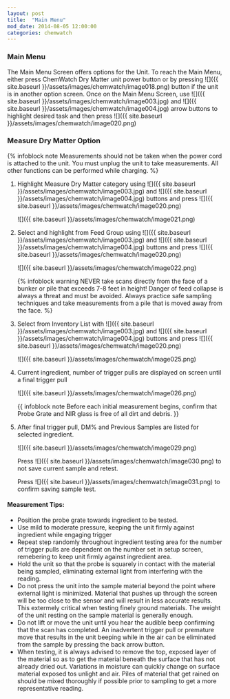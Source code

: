 ```yaml
---
layout: post
title:  "Main Menu"
mod_date: 2014-08-05 12:00:00
categories: chemwatch
---
```


### Main Menu

The Main Menu Screen offers options for the Unit. To reach the Main Menu, either press ChemWatch Dry Matter unit power button or by pressing ![]({{ site.baseurl }}/assets/images/chemwatch/image018.png) button if the unit is in another option screen. Once on the Main Menu Screen, use ![]({{ site.baseurl }}/assets/images/chemwatch/image003.jpg) and ![]({{ site.baseurl }}/assets/images/chemwatch/image004.jpg) arrow buttons to highlight desired task and then press ![]({{ site.baseurl }}/assets/images/chemwatch/image020.png)

### Measure Dry Matter Option

{% infoblock note Measurements should not be taken when the power cord is attached to the unit. You must unplug the unit to take measurements. All other functions can be performed while charging. %}

1.  Highlight Measure Dry Matter category using ![]({{ site.baseurl }}/assets/images/chemwatch/image003.jpg) and ![]({{ site.baseurl }}/assets/images/chemwatch/image004.jpg) buttons and press ![]({{ site.baseurl }}/assets/images/chemwatch/image020.png)

    ![]({{ site.baseurl }}/assets/images/chemwatch/image021.png)

2.  Select and highlight from Feed Group using ![]({{ site.baseurl }}/assets/images/chemwatch/image003.jpg) and ![]({{ site.baseurl }}/assets/images/chemwatch/image004.jpg) buttons and press ![]({{ site.baseurl }}/assets/images/chemwatch/image020.png)

    ![]({{ site.baseurl }}/assets/images/chemwatch/image022.png)


    {% infoblock warning NEVER take scans directly from the face of a bunker or pile that exceeds 7-8 feet in height! Danger of feed collapse is always a threat and must be avoided. Always practice safe sampling techniques and take measurements from a pile that is moved away from the face. %}

3.  Select from Inventory List with ![]({{ site.baseurl }}/assets/images/chemwatch/image003.jpg) and ![]({{ site.baseurl }}/assets/images/chemwatch/image004.jpg) buttons and press ![]({{ site.baseurl }}/assets/images/chemwatch/image020.png)

    ![]({{ site.baseurl }}/assets/images/chemwatch/image025.png)

4.  Current ingredient, number of trigger pulls are displayed on screen until a final trigger pull

    ![]({{ site.baseurl }}/assets/images/chemwatch/image026.png)

    {{ infoblock note Before each initial measurement begins, confirm that Probe Grate and NIR glass is free of all dirt and debris. }}

5.  After final trigger pull, DM% and Previous Samples are listed for selected ingredient.

    ![]({{ site.baseurl }}/assets/images/chemwatch/image029.png)

    Press ![]({{ site.baseurl }}/assets/images/chemwatch/image030.png) to not save current sample and retest.

    Press ![]({{ site.baseurl }}/assets/images/chemwatch/image031.png) to confirm saving sample test.

#### Measurement Tips:

*  Position the probe grate towards ingredient to be tested.
*  Use mild to moderate pressure, keeping the unit firmly against ingredient while engaging trigger
*  Repeat step randomly throughout ingredient testing area for the number of trigger pulls are dependent on the number set in setup screen, remebering to keep unit firmly against ingredient area.
*  Hold the unit so that the probe is squarely in contact with the material being sampled, eliminating external light from interfering with the reading.
*  Do not press the unit into the sample material beyond the point where external light is minimized. Material that pushes up through the screen will be too close to the sensor and will result in less accurate results. This extermely critical when testing finely ground materials. The weight of the unit resting on the sample material is generally enough.
*  Do not lift or move the unit until you hear the audible beep confirming that the scan has completed. An inadvertent trigger pull or premature move that results in the unit beeping while in the air can be eliminated from the sample by pressing the back arrow button.
*  When testing, it is always advised to remove the top, exposed layer of the material so as to get the material beneath the surface that has not already dried out. Variations in moisture can quickly change on surface material exposed tos unlight and air. Piles of material that get rained on should be mixed thoroughly if possible prior to sampling to get a more representative reading.